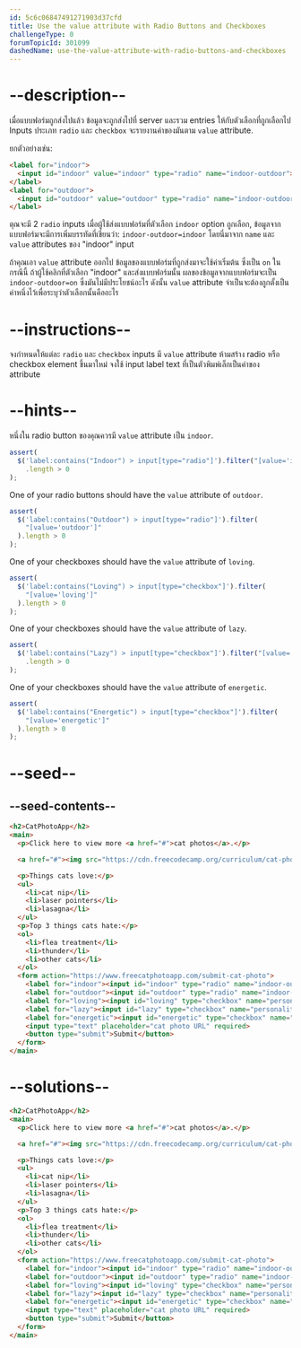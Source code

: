 ```yaml
---
id: 5c6c06847491271903d37cfd
title: Use the value attribute with Radio Buttons and Checkboxes
challengeType: 0
forumTopicId: 301099
dashedName: use-the-value-attribute-with-radio-buttons-and-checkboxes
---
```


# --description--

เมื่อแบบฟอร์มถูกส่งไปแล้ว ข้อมูลจะถูกส่งไปที่ server และรวม entries ให้กับตัวเลือกที่ถูกเลือกไป
Inputs ประเภท `radio` และ `checkbox` จะรายงานค่าของมันตาม `value` attribute.

ยกตัวอย่างเช่น:

```html
<label for="indoor">
  <input id="indoor" value="indoor" type="radio" name="indoor-outdoor">Indoor
</label>
<label for="outdoor">
  <input id="outdoor" value="outdoor" type="radio" name="indoor-outdoor">Outdoor
</label>
```

ตุณจะมี 2 `radio` inputs
เมื่อผู้ใช้ส่งแบบฟอร์มที่ตัวเลือก `indoor` option ถูกเลือก, ข้อมูลจากแบบฟอร์มจะมีการเพิ่มบรรทัดที่เขียนว่า: `indoor-outdoor=indoor`
โดยนี่มาจาก `name` และ `value` attributes ของ "indoor" input

ถ้าคุณเอา `value` attribute ออกไป ข้อมูลของแบบฟอร์มที่ถูกส่งมาจะใช้ค่าเริ่มต้น ซึ่งเป็น `on`
ในกรณีนี้ ถ้าผู้ใช้คลิกที่ตัวเลือก "indoor" และส่งแบบฟอร์มนั้น ผลของข้อมูลจากแบบฟอร์มจะเป็น `indoor-outdoor=on` ซึ่งมันไม่มีประโยชน์อะไร
ดังนั้น `value` attribute จำเป็นจะต้องถูกตั้งเป็นค่าหนึ่งไว้เพื่อระบุว่าตัวเลือกนั้นคืออะไร

# --instructions--

จงกำหนดให้แต่ละ `radio` และ `checkbox` inputs มี `value` attribute
ห้ามสร้าง radio หรือ checkbox element ขึ้นมาใหม่ จงใช้ input label text ที่เป็นตัวพิมพ์เล็กเป็นค่าของ attribute

# --hints--

หนึ่งใน radio button ของคุณควรมี `value` attribute เป็น `indoor`.

```js
assert(
  $('label:contains("Indoor") > input[type="radio"]').filter("[value='indoor']")
    .length > 0
);
```

One of your radio buttons should have the `value` attribute of `outdoor`.

```js
assert(
  $('label:contains("Outdoor") > input[type="radio"]').filter(
    "[value='outdoor']"
  ).length > 0
);
```

One of your checkboxes should have the `value` attribute of `loving`.

```js
assert(
  $('label:contains("Loving") > input[type="checkbox"]').filter(
    "[value='loving']"
  ).length > 0
);
```

One of your checkboxes should have the `value` attribute of `lazy`.

```js
assert(
  $('label:contains("Lazy") > input[type="checkbox"]').filter("[value='lazy']")
    .length > 0
);
```

One of your checkboxes should have the `value` attribute of `energetic`.

```js
assert(
  $('label:contains("Energetic") > input[type="checkbox"]').filter(
    "[value='energetic']"
  ).length > 0
);
```

# --seed--

## --seed-contents--

```html
<h2>CatPhotoApp</h2>
<main>
  <p>Click here to view more <a href="#">cat photos</a>.</p>

  <a href="#"><img src="https://cdn.freecodecamp.org/curriculum/cat-photo-app/relaxing-cat.jpg" alt="A cute orange cat lying on its back."></a>

  <p>Things cats love:</p>
  <ul>
    <li>cat nip</li>
    <li>laser pointers</li>
    <li>lasagna</li>
  </ul>
  <p>Top 3 things cats hate:</p>
  <ol>
    <li>flea treatment</li>
    <li>thunder</li>
    <li>other cats</li>
  </ol>
  <form action="https://www.freecatphotoapp.com/submit-cat-photo">
    <label for="indoor"><input id="indoor" type="radio" name="indoor-outdoor"> Indoor</label>
    <label for="outdoor"><input id="outdoor" type="radio" name="indoor-outdoor"> Outdoor</label><br>
    <label for="loving"><input id="loving" type="checkbox" name="personality"> Loving</label>
    <label for="lazy"><input id="lazy" type="checkbox" name="personality"> Lazy</label>
    <label for="energetic"><input id="energetic" type="checkbox" name="personality"> Energetic</label><br>
    <input type="text" placeholder="cat photo URL" required>
    <button type="submit">Submit</button>
  </form>
</main>
```

# --solutions--

```html
<h2>CatPhotoApp</h2>
<main>
  <p>Click here to view more <a href="#">cat photos</a>.</p>

  <a href="#"><img src="https://cdn.freecodecamp.org/curriculum/cat-photo-app/relaxing-cat.jpg" alt="A cute orange cat lying on its back."></a>

  <p>Things cats love:</p>
  <ul>
    <li>cat nip</li>
    <li>laser pointers</li>
    <li>lasagna</li>
  </ul>
  <p>Top 3 things cats hate:</p>
  <ol>
    <li>flea treatment</li>
    <li>thunder</li>
    <li>other cats</li>
  </ol>
  <form action="https://www.freecatphotoapp.com/submit-cat-photo">
    <label for="indoor"><input id="indoor" type="radio" name="indoor-outdoor" value="indoor"> Indoor</label>
    <label for="outdoor"><input id="outdoor" type="radio" name="indoor-outdoor" value="outdoor"> Outdoor</label><br>
    <label for="loving"><input id="loving" type="checkbox" name="personality" value="loving"> Loving</label>
    <label for="lazy"><input id="lazy" type="checkbox" name="personality" value="lazy"> Lazy</label>
    <label for="energetic"><input id="energetic" type="checkbox" name="personality" value="energetic"> Energetic</label><br>
    <input type="text" placeholder="cat photo URL" required>
    <button type="submit">Submit</button>
  </form>
</main>
```
